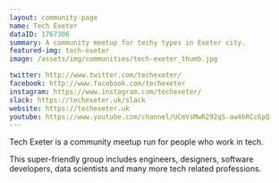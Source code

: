 ```yaml
---
layout: community-page
name: Tech Exeter
dataID: 1767306
summary: A community meetup for techy types in Exeter city.
featured-img: tech-exeter
image: /assets/img/communities/tech-exeter_thumb.jpg

twitter: http://www.twitter.com/techexeter/
facebook: http://www.facebook.com/techexeter
instagram: https://www.instagram.com/techexeter/
slack: https://techexeter.uk/slack
website: https://techexeter.uk
youtube: https://www.youtube.com/channel/UCmVsMwR292qS-aw46RCc6pQ
---
```

Tech Exeter is a community meetup run for people who work in tech.

This super-friendly group includes engineers, designers, software developers,
data scientists and many more tech related professions.
